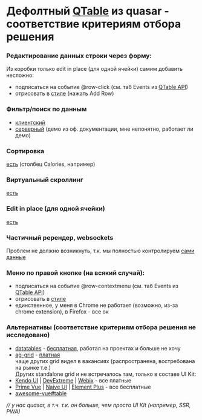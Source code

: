 # Дефолтный [QTable](https://quasar.dev/vue-components/table#qtable-api) из quasar - соответствие критериям отбора решения

### Редактирование данных строки через форму:

Из коробки только edit in place (для одной ячейки)
самим добавить несложно:

-   подписаться на событие @row-click (см. таб Events из [QTable API](https://quasar.dev/vue-components/table#qtable-api))
-   отрисовать в [стиле](https://codepen.io/mickey58/pen/eYYVqWv) (нажать Add Row)

### Фильтр/поиск по данным

-   [клиентский](https://codepen.io/b0otable/pen/PozWLYR)
-   [серверный](https://quasar.dev/vue-components/table#server-side-pagination-filter-and-sorting) (демо из оф. документации, мне непонятно, работает ли демо)

### Сортировка

[есть](https://quasar.dev/vue-components/table#basic-usage) (столбец Calories, например)

### Виртуальный скроллинг

[есть](https://quasar.dev/vue-components/table#virtual-scrolling)

### Edit in place (для одной ячейки)

[есть](https://quasar.dev/vue-components/table#popup-editing)

### Частичный ререндер, websockets

Проблем не должно возникнуть, т.к. мы полностью контролируем [сами данные](https://github.com/quasarframework/quasar/blob/dev/docs/src/examples/QTable/Basic.vue#L32)

### Меню по правой кнопке (на всякий случай):

-   подписаться на событие @row-contextmenu (см. таб Events из [QTable API](https://quasar.dev/vue-components/table#qtable-api))
-   отрисовать в [стиле](https://quasar.dev/vue-components/menu/#context-menu)
-   единственное, у меня в Chrome не работает (возможно, из-за chrome extension), в Firefox - все ок

### Альтернативы (соответствие критериям отбора решения не исследовано)

-   [datatables](https://datatables.net/) - [бесплатная](https://datatables.net/purchase/index), работал на проектах и больше не хочу
-   [ag-grid](https://www.ag-grid.com/) - [платная](https://www.ag-grid.com/license-pricing/)  
    чаще других grid видел в вакансиях (распространена, востребована на рынке т.е.)  
    Других standalone grid и не встречалось там, только в составе UI Kit:
-   [Kendo UI](https://www.telerik.com/kendo-vue-ui/grid) | [DevExtreme](https://js.devexpress.com/Overview/DataGrid/) | [Webix](https://webix.com/widget/datatable/) - все платные
-   [Prime Vue](https://primevue.org/datatable/) | [Naive UI](https://www.naiveui.com/en-US/os-theme/components/table) | [Element Plus](https://element-plus.org/en-US/component/table.html) - все бесплатные
-   [awesome-vue#table](https://github.com/vuejs/awesome-vue#table)

_// у нас quasar, в т.ч. т.к. он больше, чем просто UI KIt (например, SSR, PWA)_
